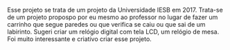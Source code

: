 Esse projeto se trata de um projeto da Universidade IESB em 2017.
Trata-se de um projeto propospo por eu mesmo ao professor no lugar de fazer um carrinho que segue paredes ou que verifica se caiu ou que sai de um labirinto.
Sugeri criar um relógio digital com tela LCD, um relógio de mesa.
Foi muito interessante e criativo criar esse projeto.
